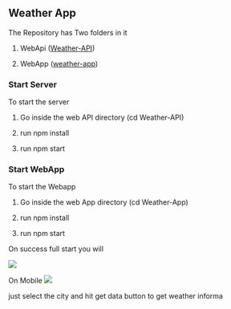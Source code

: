 
## 

## Weather App 

The Repository has Two folders in it 

 1. WebApi ([Weather-API](https://github.com/NeerajDana/ejam-weather-app/tree/master/Weather-api))

 2. WebApp ([weather-app](https://github.com/NeerajDana/ejam-weather-app/tree/master/weather-app))

### Start Server

To start the server 

 1. Go inside the web API directory (cd Weather-API)

 2. run npm install

 3. run npm start 

### Start WebApp

To start the Webapp

 1. Go inside the web App directory (cd Weather-App)

 2. run npm install

 3. run npm start

On success full start you will 

![](https://cdn-images-1.medium.com/max/800/1*HzF_11kZE2fhL4jiqKhk2g.png)

On Mobile
![](https://cdn-images-1.medium.com/max/800/1*XCRbuCK9awxo7Hoc2BTCwQ.png)

just select the city and hit get data button to get weather informa
